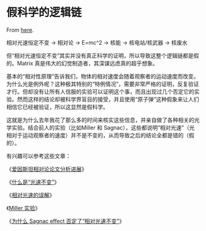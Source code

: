 # 假科学的逻辑链

From [here](https://yinwang1.substack.com/p/2e3).

相对光速恒定不变 -> 相对论 -> E=mc^2 -> 核能 -> 核电站/核武器 -> 核废水

但“相对光速恒定不变”其实并没有真正科学的证明，所以导致这整个逻辑链都是假的。Matrix 真是伟大的幻觉制造者，其深谋远虑真的超乎想象。

基本的“相对性原理”告诉我们，物体的相对速度会随着观察者的运动速度而改变。为什么光是例外呢？这种极其特别的“特例情况”，需要非常严格的证明，反复验证才行。但却没有让所有人信服的实验可以证明这个事，而且出现过几个否定它的实验。然而这样的结论却被科学界盲目的接受，并且使用“原子弹”这种假象来让人们相信它已经被验证，所以这显然是假科学。

这就是为什么去年我花了那么多的时间来核实这些信息，并亲自做了各种相关的光学实验。结合前人的实验（比如Miller 和 Sagnac），这些都说明“相对光速”（光相对于运动观察者的速度）并不是不变的，从而导致之后的结论全都是错的（假的）。

有兴趣可以参考这些文章：

<span>《</span>[爱因斯坦相对论论文分析进展](https://yinwang1.substack.com/p/9db)<span>》</span>

<span>《</span>[什么是“光速不变”](https://yinwang1.substack.com/p/50f)<span>》</span>

<span>《</span>[相对光速的误解](https://yinwang1.substack.com/p/06e)<span>》</span>

<span>《</span>[Miller 实验](http://t.cn/A6O27l52)<span>》</span>

<span>《</span>[为什么 Sagnac effect 否定了“相对光速不变”](https://yinwang1.substack.com/p/sagnac-effect-2ae)<span>》</span>
